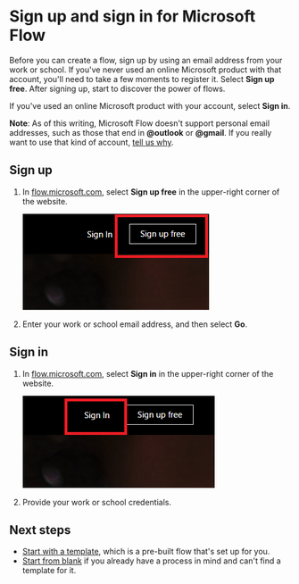 <properties
    pageTitle="Sign up and sign in | Microsoft Flow"
    description="Sign up and sign in to Microsoft Flow, and troubleshoot issues with this process."
    services=""
    suite="flow"
    documentationCenter="na"
    authors="anjlic"
    manager="erikre"
    editor=""
    tags=""/>

<tags
   ms.service="flow"
   ms.devlang="na"
   ms.topic="article"
   ms.tgt_pltfrm="na"
   ms.workload="na"
   ms.date="04/08/2016"
   ms.author="anjlic"/>

# Sign up and sign in for Microsoft Flow #
Before you can create a flow, sign up by using an email address from your work or school. If you've never used an online Microsoft product with that account, you'll need to take a few moments to register it. Select **Sign up free**. After signing up, start to discover the power of flows.

If you've used an online Microsoft product with your account, select **Sign in**.

**Note**: As of this writing, Microsoft Flow doesn't support personal email addresses, such as those that end in **@outlook** or **@gmail**. If you really want to use that kind of account, [tell us why](address).

## Sign up ##

1. In [flow.microsoft.com](https://flow.microsoft.com), select **Sign up free** in the upper-right corner of the website.

	![Sign-up link](./media/sign-up-sign-in/signup.png)

1. Enter your work or school email address, and then select **Go**.

## Sign in ##
1. In [flow.microsoft.com](https://flow.microsoft.com), select **Sign in** in the upper-right corner of the website.

	![Sign-in link](./media/sign-up-sign-in/signin.png)

1. Provide your work or school credentials.

## Next steps ##
- [Start with a template](get-started-logic-template.md), which is a pre-built flow that's set up for you.
- [Start from blank](get-started-logic-flow.md) if you already have a process in mind and can't find a template for it.
